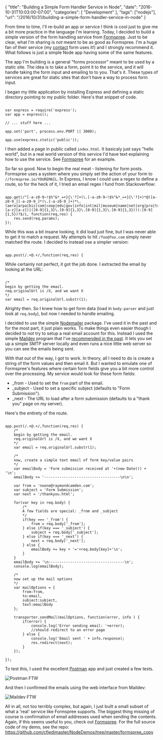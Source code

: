 
{
	"title": "Building a Simple Form Handler Service in Node",
	"date": "2016-10-31T10:03:00-07:00",
	"categories": [
		"Development"
	],
	"tags": ["nodejs"],
	"url": "/2016/10/31/building-a-simple-form-handler-service-in-node"
}

From time to time, I'll re-build an app or service I think is cool just to give me a bit more practice in the language I'm learning. Today, I decided to build a simple version of the form handling service from [Formspree](https://formspree.io/). Just to be clear, what I'm sharing is *not* meant to be as good as Formspree. I'm a huge fan of their service (my [contact](/contact/) form uses it!) and I strongly recommend it. What follows is just a simple Node app having some of the same features.

The app I'm building is a general "forms processor" meant to be used by a static site. The idea is to take a form, point it to the service, and it will handle taking the form input and emailing to to you. That's it. These types of services are great for static sites that don't have a way to process form input. 

I began my little application by installing Express and defining a static directory pointing to my public folder. Here's that snippet of code.

<pre><code class="language-javascript">
var express = require('express');
var app = express();

// ... stuff here ...

app.set('port', process.env.PORT || 3000);

app.use(express.static('public'));
</code></pre>

I then added a page in public called `index.html`. It basicaly just says "hello world", but in a real world version of this service I'd have text explaining how to use the service. See [Formspree](https://formspree.io) for an example.

So far so good. Now to begin the real meat - listening for form posts. Formspree uses a system where you simply set the action of your form to `//formspree.io/YOUREMAIL`. In Express, I know I could use a regex to define a route, so for the heck of it, I tried an email regex I fund from Stackoverflow:

<pre><code class="language-javascript">
app.get(/^[-a-z0-9~!$%^&*_=+}{\'?]+(\.[-a-z0-9~!$%^&*_=+}{\'?]+)*@([a-z0-9_][-a-z0-9_]*(\.[-a-z0-9_]+)*\.(aero|arpa|biz|com|coop|edu|gov|info|int|mil|museum|name|net|org|pro|travel|mobi|[a-z][a-z])|([0-9]{1,3}\.[0-9]{1,3}\.[0-9]{1,3}\.[0-9]{1,3}))(:[0-9]{1,5})?$/i, function(req,res) {
    res.send(req.params);
});
</code></pre>

While this was a bit insane looking, it did load just fine, but I was never able to get it to match a request. My attempts to hit `/foo@foo.com` simply never matched the route. I decided to instead ose a simpler version:

<pre><code class="language-javascript">
app.post(/.+@.+/,function(req,res) {
</code></pre>

While certainly not perfect, it got the job done. I extracted the email by looking at the URL:

<pre><code class="language-javascript">
/*
begin by getting the email. 
req.originalUrl is /X, and we want X
*/
var email = req.originalUrl.substr(1);
</code></pre>

Alrighty then. So I knew how to get form data (load in `body-parser` and just look at `req.body`), but now I needed to handle emailing. 

I decided to use the simple [Nodemailer](https://nodemailer.com/) package. I've used it in the past and for the most part, it just plain works. To make things even easier though I decided to *not* try to setup a real email account for this. Instead I used the simple [Maildev](https://www.npmjs.com/package/maildev) program that I've [recommended in the past](https://www.raymondcamden.com/2016/08/09/need-a-test-smtp-server).  It lets you set up a simple SMTP server locally and even runs a nice little web server so you can see the emails being sent. 

With that out of the way, I got to work. In theory, all I need to do is create a string of the form values and then email it. But I wanted to emulate one of Formspree's features where certain form fields give you a bit more control over the processing. My service would look for these form fields:

* _from - Used to set the `from` part of the email.
* _subject - Used to set a specific subject (defaults to "Form Submission").
* _next - The URL to load after a form submission (defaults to a "thank you" page on my server).

Here's the entirety of the route.

<pre><code class="language-javascript">
app.post(/.+@.+/,function(req,res) {
    /*
    begin by getting the email. 
    req.originalUrl is /X, and we want X
    */
    var email = req.originalUrl.substr(1);

    /*
    now, create a simple text email of form key/value pairs
    */
    var emailBody = 'Form submission received at '+(new Date()) + '\n';
    emailBody += '-----------------------------------\n\n';

    var from = 'noone@raymondcamden.com';
    var subject = 'Form Submission';
    var next = '/thankyou.html';

    for(var key in req.body) {
        /*
        A few fields are special: _from and _subject
        */
        if(key === '_from') {
            from = req.body['_from'];
        } else if(key === '_subject') {
            subject = req.body['_subject'];
        } else if(key === '_next') {
            next = req.body['_next'];
        } else {
            emailBody += key + '='+req.body[key]+'\n';
        }
    }
    emailBody += '\n-----------------------------------\n';
    console.log(emailBody);

    /*
    now set up the mail options
    */
    var mailOptions = {
        from:from,
        to:email,
        subject:subject,
        text:emailBody
    };

    transporter.sendMail(mailOptions, function(error, info ) {
        if(error) {
            console.log('Error sending email: '+error);
            //should redirect to an error page
        } else {
            console.log('Email sent ' + info.response);
            res.redirect(next);
        }
    });
    
});
</code></pre>

To test this, I used the excellent [Postman](https://www.getpostman.com/) app and just created a few tests.

![Postman FTW](https://static.raymondcamden.com/images/2016/10/fs1.png)

And then I confirmed the emails using the web interface from Maildev:

![Maildev FTW](https://static.raymondcamden.com/images/2016/10/fs2.png)

All in all, not too terribly complex, but again, I just built a small subset of what a 'real' service like Formspree supports. The biggest thing missing of course is confirmation of email addresses used when sending the contents. Again, if this seems useful to you, check out [Formspree](https://formspree.io). For the full source code of my demo, see the repo: https://github.com/cfjedimaster/NodeDemos/tree/master/formspree_copy
